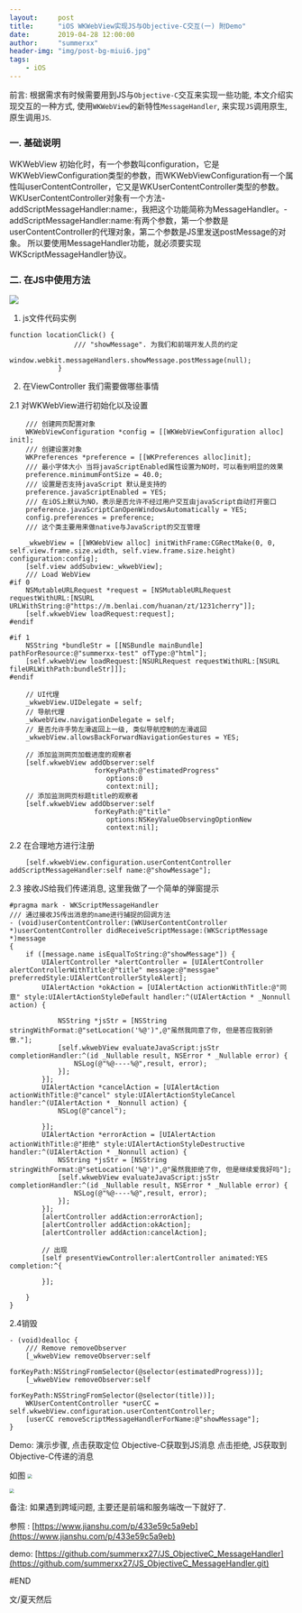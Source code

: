 ```yaml
---
layout:     post
title:      "iOS WKWebView实现JS与Objective-C交互(一) 附Demo"
date:       2019-04-28 12:00:00
author:     "summerxx"
header-img: "img/post-bg-miui6.jpg"
tags:
    - iOS
---
```




前言: 根据需求有时候需要用到JS与`Objective-C`交互来实现一些功能, 本文介绍实现交互的一种方式, 使用`WKWebView`的新特性`MessageHandler`, 来实现`JS`调用原生, 原生调用`JS`.

<!--more-->


### 一.  基础说明

WKWebView 初始化时，有一个参数叫configuration，它是WKWebViewConfiguration类型的参数，而WKWebViewConfiguration有一个属性叫userContentController，它又是WKUserContentController类型的参数。WKUserContentController对象有一个方法- addScriptMessageHandler:name:，我把这个功能简称为MessageHandler。- addScriptMessageHandler:name:有两个参数，第一个参数是userContentController的代理对象，第二个参数是JS里发送postMessage的对象。
所以要使用MessageHandler功能，就必须要实现WKScriptMessageHandler协议。

### 二. 在JS中使用方法

![](https://tva1.sinaimg.cn/large/007S8ZIlly1gexwn3vmaej31820qqqjj.jpg)

1. js文件代码实例

```
function locationClick() {
                /// "showMessage". 为我们和前端开发人员的约定
                window.webkit.messageHandlers.showMessage.postMessage(null);
            }

```

2. 在ViewController 我们需要做哪些事情

2.1 对WKWebView进行初始化以及设置

```
    /// 创建网页配置对象
    WKWebViewConfiguration *config = [[WKWebViewConfiguration alloc] init];
    /// 创建设置对象
    WKPreferences *preference = [[WKPreferences alloc]init];
    /// 最小字体大小 当将javaScriptEnabled属性设置为NO时，可以看到明显的效果
    preference.minimumFontSize = 40.0;
    /// 设置是否支持javaScript 默认是支持的
    preference.javaScriptEnabled = YES;
    /// 在iOS上默认为NO，表示是否允许不经过用户交互由javaScript自动打开窗口
    preference.javaScriptCanOpenWindowsAutomatically = YES;
    config.preferences = preference;
    /// 这个类主要用来做native与JavaScript的交互管理
    
    _wkwebView = [[WKWebView alloc] initWithFrame:CGRectMake(0, 0, self.view.frame.size.width, self.view.frame.size.height) configuration:config];
    [self.view addSubview:_wkwebView];
    /// Load WebView
#if 0
    NSMutableURLRequest *request = [NSMutableURLRequest requestWithURL:[NSURL URLWithString:@"https://m.benlai.com/huanan/zt/1231cherry"]];
    [self.wkwebView loadRequest:request];
#endif
    
#if 1
    NSString *bundleStr = [[NSBundle mainBundle] pathForResource:@"summerxx-test" ofType:@"html"];
    [self.wkwebView loadRequest:[NSURLRequest requestWithURL:[NSURL fileURLWithPath:bundleStr]]];
#endif
    
    // UI代理
    _wkwebView.UIDelegate = self;
    // 导航代理
    _wkwebView.navigationDelegate = self;
    // 是否允许手势左滑返回上一级, 类似导航控制的左滑返回
    _wkwebView.allowsBackForwardNavigationGestures = YES;
    
    // 添加监测网页加载进度的观察者
    [self.wkwebView addObserver:self
                     forKeyPath:@"estimatedProgress"
                        options:0
                        context:nil];
    // 添加监测网页标题title的观察者
    [self.wkwebView addObserver:self
                     forKeyPath:@"title"
                        options:NSKeyValueObservingOptionNew
                        context:nil];
```

2.2 在合理地方进行注册

```
    [self.wkwebView.configuration.userContentController addScriptMessageHandler:self name:@"showMessage"];

```

2.3 接收JS给我们传递消息, 这里我做了一个简单的弹窗提示

```
#pragma mark - WKScriptMessageHandler
/// 通过接收JS传出消息的name进行捕捉的回调方法
- (void)userContentController:(WKUserContentController *)userContentController didReceiveScriptMessage:(WKScriptMessage *)message
{
    if ([message.name isEqualToString:@"showMessage"]) {
        UIAlertController *alertController = [UIAlertController alertControllerWithTitle:@"title" message:@"messgae" preferredStyle:UIAlertControllerStyleAlert];
        UIAlertAction *okAction = [UIAlertAction actionWithTitle:@"同意" style:UIAlertActionStyleDefault handler:^(UIAlertAction * _Nonnull action) {
            
            NSString *jsStr = [NSString stringWithFormat:@"setLocation('%@')",@"虽然我同意了你, 但是答应我别骄傲."];
            [self.wkwebView evaluateJavaScript:jsStr completionHandler:^(id _Nullable result, NSError * _Nullable error) {
                NSLog(@"%@----%@",result, error);
            }];
        }];
        UIAlertAction *cancelAction = [UIAlertAction actionWithTitle:@"cancel" style:UIAlertActionStyleCancel handler:^(UIAlertAction * _Nonnull action) {
            NSLog(@"cancel");
            
        }];
        UIAlertAction *errorAction = [UIAlertAction actionWithTitle:@"拒绝" style:UIAlertActionStyleDestructive handler:^(UIAlertAction * _Nonnull action) {
            NSString *jsStr = [NSString stringWithFormat:@"setLocation('%@')",@"虽然我拒绝了你, 但是继续爱我好吗"];
            [self.wkwebView evaluateJavaScript:jsStr completionHandler:^(id _Nullable result, NSError * _Nullable error) {
                NSLog(@"%@----%@",result, error);
            }];
        }];
        [alertController addAction:errorAction];
        [alertController addAction:okAction];
        [alertController addAction:cancelAction];
        
        // 出现
        [self presentViewController:alertController animated:YES completion:^{
            
        }];
        
    }
}
```

2.4销毁

```
- (void)dealloc {
    /// Remove removeObserver
    [_wkwebView removeObserver:self
                    forKeyPath:NSStringFromSelector(@selector(estimatedProgress))];
    [_wkwebView removeObserver:self
                    forKeyPath:NSStringFromSelector(@selector(title))];
    WKUserContentController *userCC = self.wkwebView.configuration.userContentController;
    [userCC removeScriptMessageHandlerForName:@"showMessage"];
}
```

Demo: 演示步骤, 点击获取定位 Objective-C获取到JS消息
点击拒绝, JS获取到Objective-C传递的消息

如图
<img src="https://tva1.sinaimg.cn/large/007S8ZIlly1gexwo30iazj30hc112gpx.jpg" style="zoom:50%;" />

<img src="https://tva1.sinaimg.cn/large/007S8ZIlly1gexwo30iazj30hc112gpx.jpg" style="zoom:50%;" />

备注: 如果遇到跨域问题, 主要还是前端和服务端改一下就好了.

参照 :  [https://www.jianshu.com/p/433e59c5a9eb](https://www.jianshu.com/p/433e59c5a9eb)

demo: [https://github.com/summerxx27/JS_ObjectiveC_MessageHandler](https://github.com/summerxx27/JS_ObjectiveC_MessageHandler.git)



#END

文/夏天然后
